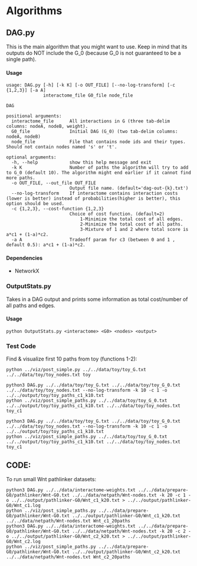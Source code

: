 # Algorithms

## DAG.py

This is the main algorithm that you might want to use. Keep in mind that its outputs do NOT include the G_0 (because G_0 is not guaranteed to be a single path).

#### Usage

```
usage: DAG.py [-h] [-k K] [-o OUT_FILE] [--no-log-transform] [-c {1,2,3}] [-a A]
              interactome_file G0_file node_file

DAG

positional arguments:
  interactome_file      All interactions in G (three tab-delim columns: nodeA, nodeB, weight).
  G0_file               Initial DAG (G_0) (two tab-delim columns: nodeA, nodeB)
  node_file             File that contains node ids and their types. Should not contain nodes named 's' or 't'.

optional arguments:
  -h, --help            show this help message and exit
  -k K                  Number of paths the algorithm will try to add to G_0 (default 10). The algorithm might end earlier if it cannot find more paths.
  -o OUT_FILE, --out_file OUT_FILE
                        Output file name. (default='dag-out-{k}.txt')
  --no-log-transform    If interactome contains interaction costs (lower is better) instead of probabilities(higher is better), this option should be used.
  -c {1,2,3}, --cost-function {1,2,3}
                        Choice of cost function. (default=2)
                        	1-Minimize the total cost of all edges.
                        	2-Minimize the total cost of all paths.
                        	3-Mixture of 1 and 2 where total score is a*c1 + (1-a)*c2.
  -a A                  Tradeoff param for c3 (between 0 and 1 , default 0.5): a*c1 + (1-a)*c2.
```

#### Dependencies
* NetworkX

### OutputStats.py
Takes in a DAG output and prints some information as total cost/number of all paths and edges.

#### Usage
```
python OutputStats.py <interactome> <G0> <nodes> <output>
```

### Test Code

Find & visualize first 10 paths from toy (functions 1-2):

```
python ../viz/post_simple.py ../../data/toy/toy_G.txt ../../data/toy/toy_nodes.txt toy

python3 DAG.py ../../data/toy/toy_G.txt ../../data/toy/toy_G_0.txt ../../data/toy/toy_nodes.txt --no-log-transform -k 10 -c 1 -o ../../output/toy/toy_paths_c1_k10.txt
python ../viz/post_simple_paths.py ../../data/toy/toy_G_0.txt ../../output/toy/toy_paths_c1_k10.txt ../../data/toy/toy_nodes.txt toy_c1

python3 DAG.py ../../data/toy/toy_G.txt ../../data/toy/toy_G_0.txt ../../data/toy/toy_nodes.txt --no-log-transform -k 10 -c 1 -o ../../output/toy/toy_paths_c1_k10.txt
python ../viz/post_simple_paths.py ../../data/toy/toy_G_0.txt ../../output/toy/toy_paths_c1_k10.txt ../../data/toy/toy_nodes.txt toy_c1
```

## CODE:

To run small Wnt pathlinker datasets:

```
python3 DAG.py ../../data/interactome-weights.txt ../../data/prepare-G0/pathlinker/Wnt-G0.txt ../../data/netpath/Wnt-nodes.txt -k 20 -c 1 -o ../../output/pathlinker-G0/Wnt_c1_k20.txt > ../../output/pathlinker-G0/Wnt_c1.log
python ../viz/post_simple_paths.py ../../data/prepare-G0/pathlinker/Wnt-G0.txt ../../output/pathlinker-G0/Wnt_c1_k20.txt ../../data/netpath/Wnt-nodes.txt Wnt_c1_20paths
python3 DAG.py ../../data/interactome-weights.txt ../../data/prepare-G0/pathlinker/Wnt-G0.txt ../../data/netpath/Wnt-nodes.txt -k 20 -c 2 -o ../../output/pathlinker-G0/Wnt_c2_k20.txt > ../../output/pathlinker-G0/Wnt_c2.log
python ../viz/post_simple_paths.py ../../data/prepare-G0/pathlinker/Wnt-G0.txt ../../output/pathlinker-G0/Wnt_c2_k20.txt ../../data/netpath/Wnt-nodes.txt Wnt_c2_20paths
```
